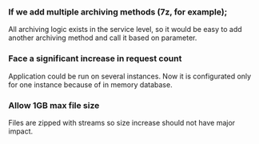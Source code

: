 ### If we add multiple archiving methods (7z, for example);
All archiving logic exists in the service level, so it would be easy to add another archiving method and call it based on parameter.

### Face a significant increase in request count
Application could be run on several instances. Now it is configurated only for one instance because of in memory database. 

### Allow 1GB max file size
Files are zipped with streams so size increase should not have major impact.